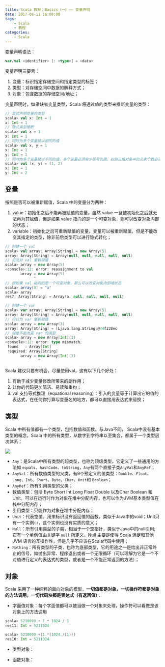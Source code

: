 ```yaml
---
title: Scala 教程：Basics（一）—— 变量声明
date: 2017-08-11 16:00:00
tags:
    - Scala
    - 教程
categories:
    - Scala
---
```


变量声明语法：

```scala
var/val <identifier> [: <type>] = <data>
```

变量声明三要素：

1. 变量：标识指定存储空间和指定类型的标签；
2. 类型：对存储空间中数据的解释方式；
3. 对象：包含数据的存储空间/地址；

变量声明时，如果缺省变量类型，Scala 将通过值的类型来推断变量的类型：

```scala
// 显式声明变量的类型
scala> val x: Int = 1
x: Int = 1
// 隐式类型推断
scala> val x = 1
x: Int = 1
// 同时为多个变量赋以相同的值
scala> val x, y = 1
x: Int = 1
y: Int = 1
// 同时为多个变量赋以不同的值，多个变量必须用小括号包围，右侧元组对象中的元素个数必须与变量个数相同，Scala 会将元组解开，并将其中每个元素分别赋值给不同的变量
scala> val (x, y) = (1, 2)
x: Int = 1
y: Int = 2
```

## 变量
按照是否可以被重新赋值，Scala 中的变量分为两种：

1. value：初始化之后不能再被赋值的变量，虽然 value 一旦被初始化之后就无法再为其赋值，但是如果 value 指向的是一个可变对象，则可以改变对象内部的状态；
2. variable：初始化之后可重新赋值的变量，变量可以被重新赋值，但是不能改变其指定的类型，除非前后类型可以进行隐式转化；

```scala
// 创建一个 val 
scala> val array: Array[String] = new Array(5)
array: Array[String] = Array(null, null, null, null, null)
// 无法对 val 重新赋值
scala> array = new Array(5)
<console>:12: error: reassignment to val
       array = new Array(5)
             ^
// 但如果 val 指向的是一个可变对象，那么可以改变对象内部域状态
scala> array(0) = "a"
scala> array
res7: Array[String] = Array(a, null, null, null, null)

// 创建一个 var
scala> var array: Array[String] = new Array(5)
array: Array[String] = Array(null, null, null, null, null)
// 可以为 var 重新赋值
scala> array = new Array(3)
array: Array[String] = [Ljava.lang.String;@44f338ec
// 但是不能改变 var 的类型
scala> array = new Array[Int](3)
<console>:12: error: type mismatch;
 found   : Array[Int]
 required: Array[String]
       array = new Array[Int](3)
               ^
```

Scala 建议只要有机会，尽量使用val，这有以下几个好处：

1. 有助于减少变量修改所带来的副作用；
2. 让你的代码更加简洁、易读和重构；
3. val 支持等式推理（equational reasoning）：引入的变量等于计算出它的值的表达式，在任何你打算写变量名的地方，都可以直接用表达式来替换；

## 类型
Scala 中所有值都有一个类型，包括数值和函数。与Java不同， Scala中没有基本类型的概念，Scala 中的所有类型，从数字到字符串以至集合，都属于一个类型层次体系：

![](https://likeitea-1257692904.cos.ap-guangzhou.myqcloud.com/liketea_blog/20191203102104.png)

- `Any`：是Scala中所有类型的超类型，也称为顶级类型，它定义了一些通用的方法如 `equals`、`hashCode`、`toString`，`Any`有两个直接子类`AnyVal`和`AnyRef`；
- `AnyVal`：所有数值类型的父类，有9个预定义的值类型：`Double`、`Float`、`Long`、`Int`、`Short`、`Byte`、`Char`、`Unit`和 `Boolean`；
- `AnyRef`：所有引用类型的父类；
- 数值类型：包括 Byte Short Int Long Float Double 以及Char Boolean 和Unit，可以在运行时作为对象在堆中分配内存，也可以作为JVM基本类型值在栈中分配内存；
- 引用类型：只能作为对象在堆中分配内存；
- `Unit`：代表空值，用来标识没有返回值的函数，类似于Java中的void；Unit只有一个实例`()`，这个实例也没有实质的意义；
- `Null`：所有引用类型的子类，相当于一个空指针，类似于Java中的null引用; 它有一个单例值由关键字 `null` 所定义。Null 主要是使得 Scala 满足和其他 JVM 语言的互操作性，但是几乎不应该在Scala代码中使用；
- `Nothing`：所有类型的子类，也称为底部类型，它的用途之一是给出非正常终止的信号，如抛出异常、程序退出或者一个无限循环（可以理解为它是一个不对值进行定义的表达式的类型，或者是一个不能正常返回的方法）；

## 对象
Scala 采用了一种纯粹的面向对象的模型，**一切值都是对象，一切操作符都是对象的方法调用，一切代码块都是表达式（有返回值）**：

- 字面值对象：每个字面值都可以被当做一个对象来处理，操作符可以看做是该对象上的方法调用

```scala
scala> 5210000 + 1 * 1024 / 1
res11: Int = 5211024

scala> 5210000.+(1.*(1024./(1)))
res10: Int = 5211024
```

- 类型对象：

- 函数对象：
